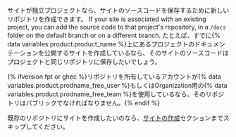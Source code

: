 サイトが独立プロジェクトなら、サイトのソースコードを保存するために新しいリポジトリを作成できます。 If your site is associated with an existing project, you can add the source code to that project's repository, in a `/docs` folder on the default branch or on a different branch. たとえば、すでに{% data variables.product.product_name %}上にあるプロジェクトのドキュメンテーションを公開するサイトを作成しているなら、そのサイトのソースコードはプロジェクトと同じリポジトリに保存したいでしょう。

{% ifversion fpt or ghec %}リポジトリを所有しているアカウントが{% data variables.product.prodname_free_user %}もしくはOrganization用の{% data variables.product.prodname_free_team %}を使用しているなら、そのリポジトリはパブリックでなければなりません。{% endif %}

既存のリポジトリにサイトを作成したいのなら、[サイトの作成](#creating-your-site)セクションまでスキップしてください。
